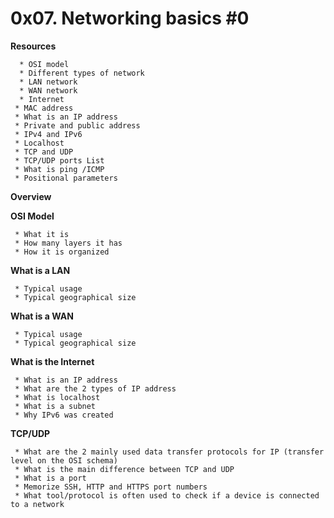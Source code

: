 # **0x07. Networking basics #0**

 **Resources**

      * OSI model
      * Different types of network
      * LAN network
      * WAN network
      * Internet
     * MAC address
     * What is an IP address
     * Private and public address
     * IPv4 and IPv6
     * Localhost
     * TCP and UDP
     * TCP/UDP ports List
     * What is ping /ICMP
     * Positional parameters

**Overview**

**OSI Model**

     * What it is
     * How many layers it has
     * How it is organized

**What is a LAN**

     * Typical usage
     * Typical geographical size

**What is a WAN**

     * Typical usage
     * Typical geographical size

**What is the Internet**

     * What is an IP address
     * What are the 2 types of IP address
     * What is localhost
     * What is a subnet
     * Why IPv6 was created

**TCP/UDP**

     * What are the 2 mainly used data transfer protocols for IP (transfer level on the OSI schema)
     * What is the main difference between TCP and UDP
     * What is a port
     * Memorize SSH, HTTP and HTTPS port numbers
     * What tool/protocol is often used to check if a device is connected to a network